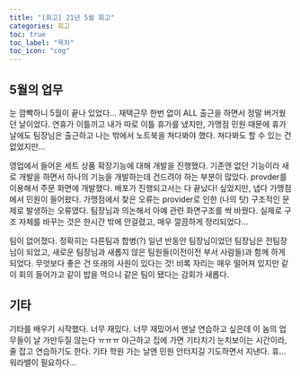 ```yaml
---
title: "[회고] 21년 5월 회고"
categories: 회고
toc: true
toc_label: "목차"
toc_icon: "cog"
---
```


## 5월의 업무

 눈 깜빡하니 5월이 끝나 있었다... 재택근무 한번 없이 ALL 출근을 하면서 정말 버거웠던 날이었다. 연휴가 이틀끼고 내가 따로 이틀 휴가를 냈지만, 가맹점 민원 때문에 휴가날에도 팀장님은 출근하고 나는 밖에서 노트북을 쳐다봐야 했다. 쳐다봐도 할 수 있는 건 없었지만...

영업에서 들어온 세트 상품 확장기능에 대해 개발을 진행했다. 기존엔 없던 기능이라 새로 개발을 하면서 하나의 기능을 개발하는데 건드려야 하는 부분이 많았다. provder를 이용해서 주문 화면에 개발했다. 배포가 진행되고서는 다 끝났다! 싶었지만, 냅다 가맹점에서 민원이 들어왔다. 가맹점에서 찾은 오류는 provider로 인한 (나의 탓) 구조적인 문제로 발생하는 오류였다. 팀장님과 의논해서 아예 관련 화면구조를 싹 바꿨다. 실제로 구조 자체를 바꾸는 것은 한시간 밖에 안걸렸고, 매우 깔끔하게 정리되었다... 

팀이 없어졌다. 정확히는 다른팀과 합병(?) 일년 반동안 팀장님이었던 팀장님은 전팀장님이 되었고, 새로운 팀장님과 새롭지 않은 팀원들(이전이전 부서 사람들)과 함께 하게 되었다. 무엇보다 좋은 건 또래의 사원이 있다는 것! 비록 자리는 매우 떨어져 있지만 같이 회의 들어가고 같이 밥을 먹으니 같은 팀이 됐다는 감회가 새롭다. 

## 기타

기타를 배우기 시작했다. 너무 재밌다. 너무 재밌어서 맨날 연습하고 싶은데 이 놈의 업무들이 날 가만두질 않는다 ㅠㅠㅠ 야근하고 집에 가면 기타치기 눈치보이는 시간이라, 줄 잡고 연습하기도 한다. 기타 학원 가는 날엔 민원 안터지길 기도하면서 지낸다. 휴... 워라밸이 필요하다...